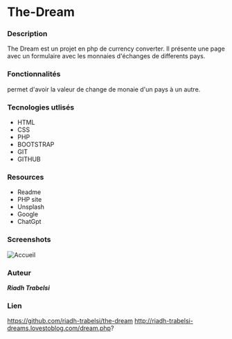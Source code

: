# **The-Dream**
### Description
The Dream est un projet en php de currency converter. Il présente une page avec un formulaire avec les monnaies d'échanges de differents pays.
### Fonctionnalités
permet d'avoir la valeur de change de monaie d'un pays à un autre.
### Tecnologies utlisés
- HTML
- CSS
- PHP
- BOOTSTRAP
- GIT
- GITHUB
### Resources
- Readme 
- PHP site
- Unsplash
- Google
- ChatGpt
### Screenshots
![Accueil](/Capture%20d'écran%202023-11-16%20153818.png)
### Auteur
***Riadh Trabelsi***
### Lien
https://github.com/riadh-trabelsi/the-dream
http://riadh-trabelsi-dreams.lovestoblog.com/dream.php?
